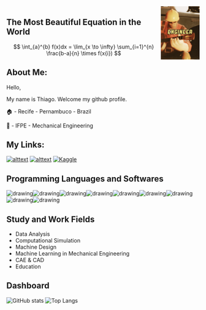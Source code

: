 <img align="right" width="20%" src="https://github.com/Tbarros1996/Tbarros1996/blob/main/engenheiro.gif">

## The Most Beautiful Equation in the World
$$
\int_{a}^{b} f(x)dx = \lim_{x \to \infty} \sum_{i=1}^{n} \frac{b-a}{n} \times f(x{i})
$$

## About Me:
Hello,

My name is Thiago. Welcome my github profile.

🏠 - Recife - Pernambuco - Brazil

🏫 - IFPE - Mechanical Engineering 


## My Links:

[![alttext](https://img.shields.io/badge/LinkedIn-0077B5?style=for-the-badge&logo=linkedin&logoColor=white)](https://br.linkedin.com/in/tbarrostec336)
[![alttext](https://img.shields.io/badge/YouTube-FF0000?style=for-the-badge&logo=youtube&logoColor=white)](https://www.youtube.com/channel/UCeGxsbFIdCEmaoYIMko4Xwg)
[![Kaggle](https://img.shields.io/badge/Kaggle-035a7d?style=for-the-badge&logo=kaggle&logoColor=white)](https://www.kaggle.com/tbarros1996)
## Programming Languages and Softwares

<img src="https://cdn.jsdelivr.net/gh/devicons/devicon/icons/python/python-original.svg" alt="drawing" width="50" /><img src="https://cdn.jsdelivr.net/gh/devicons/devicon/icons/matlab/matlab-original.svg" alt="drawing" width="50" /><img src="https://cdn.jsdelivr.net/gh/devicons/devicon/icons/linux/linux-original.svg" alt="drawing" width="50" /><img src="https://cdn.jsdelivr.net/gh/devicons/devicon/icons/minitab/minitab-original.svg" alt="drawing" width="50" /><img src="https://cdn.jsdelivr.net/gh/devicons/devicon/icons/r/r-original.svg" alt="drawing" width="50" /><img src="https://user-images.githubusercontent.com/86922706/210180063-af2d705a-0dbc-41b5-9dbc-59b9b6567fb3.png" alt="drawing" width="50" /><img src="https://www.eucap2017.org/images/exhibitors-paris-2017/ansys-logo-w-blur.eps/image" alt="drawing" width="100" /><img src="https://upload.wikimedia.org/wikipedia/commons/9/92/LaTeX_logo.svg" alt="drawing" width="80" /><img src="https://upload.wikimedia.org/wikipedia/commons/6/6a/Gnu-octave-logo.svg" alt="drawing" width="50" />

## Study and Work Fields

- Data Analysis
- Computational Simulation
- Machine Design
- Machine Learning in Mechanical Engineering 
- CAE & CAD
- Education
        

## Dashboard

![GitHub stats](https://github-readme-stats.vercel.app/api?username=Tbarros1996&count_private=true&show_icons=true&theme=dark)
![Top Langs](https://github-readme-stats.vercel.app/api/top-langs/?username=Tbarros1996&layout=demo&theme=dark)
